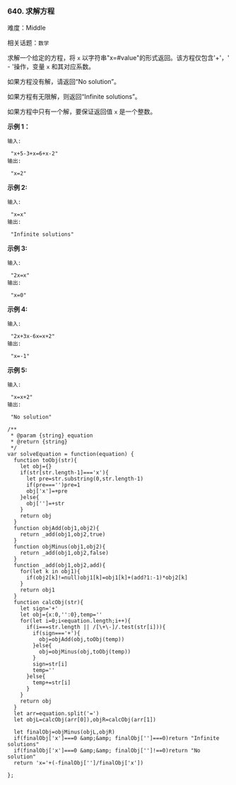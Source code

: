 ### 640. 求解方程

难度：Middle

相关话题：`数学`

求解一个给定的方程，将 `x` 以字符串"x=#value"的形式返回。该方程仅包含&#39;+&#39;，&#39; - &#39;操作，变量 `x` 和其对应系数。



如果方程没有解，请返回&ldquo;No solution&rdquo;。



如果方程有无限解，则返回&ldquo;Infinite solutions&rdquo;。



如果方程中只有一个解，要保证返回值 `x` 是一个整数。



**示例 1：** 



```
输入:

 "x+5-3+x=6+x-2"
输出:

 "x=2"
```


**示例 2:** 



```
输入:

 "x=x"
输出:

 "Infinite solutions"
```


**示例 3:** 



```
输入:

 "2x=x"
输出:

 "x=0"
```


**示例 4:** 



```
输入:

 "2x+3x-6x=x+2"
输出:

 "x=-1"
```


**示例 5:** 



```
输入:

 "x=x+2"
输出:

 "No solution"
```

```
/**
 * @param {string} equation
 * @return {string}
 */
var solveEquation = function(equation) {
  function toObj(str){
    let obj={}
    if(str[str.length-1]==='x'){
      let pre=str.substring(0,str.length-1)
      if(pre==='')pre=1
      obj['x']=+pre
    }else{
      obj['']=+str
    }
    return obj
  }
  function objAdd(obj1,obj2){
    return _add(obj1,obj2,true)
  }
  function objMinus(obj1,obj2){
    return _add(obj1,obj2,false)    
  }
  function _add(obj1,obj2,add){
    for(let k in obj1){
      if(obj2[k]!=null)obj1[k]=obj1[k]+(add?1:-1)*obj2[k]
    }
    return obj1
  }
  function calcObj(str){
    let sign='+'
    let obj={x:0,'':0},temp=''
    for(let i=0;i<equation.length;i++){
      if(i===str.length || /[\+\-]/.test(str[i])){
        if(sign==='+'){
          obj=objAdd(obj,toObj(temp))
        }else{
          obj=objMinus(obj,toObj(temp))
        }
        sign=str[i]
        temp=''
      }else{
        temp+=str[i]
      }
    }  
    return obj
  }  
  let arr=equation.split('=')
  let objL=calcObj(arr[0]),objR=calcObj(arr[1])
  
  let finalObj=objMinus(objL,objR)
  if(finalObj['x']===0 &amp;&amp; finalObj['']===0)return "Infinite solutions"
  if(finalObj['x']===0 &amp;&amp; finalObj['']!==0)return "No solution"
  return 'x='+(-finalObj['']/finalObj['x'])

};
```

